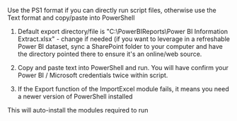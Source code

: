 Use the PS1 format if you can directly run script files, otherwise use the Text format and copy/paste into PowerShell

1. Default export directory/file is "C:\PowerBIReports\Power BI Information Extract.xlsx" - change if needed (if you want to leverage in a refreshable Power BI dataset, sync a SharePoint folder to your computer and have the directory pointed there to ensure it's an online/web source.

2. Copy and paste text into PowerShell and run. You will have confirm your Power BI / Microsoft credentials twice within script.

3. If the Export function of the ImportExcel module fails, it means you need a newer version of PowerShell installed

This will auto-install the modules required to run
